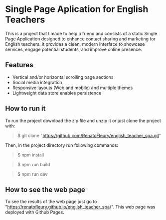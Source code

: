 # Single Page Aplication for English Teachers

This is a project that I made to help a friend and consists of a static Single Page Application designed to enhance contact sharing and marketing for English teachers. It provides a clean, modern interface to showcase services, engage potential students, and improve online presence. 

## Features

- Vertical and/or horizontal scrolling page sections
- Social media integration
- Responsive layouts (Web and mobile) and multiple themes
- Lightweight data store enables persistence

## How to run it

To run the project download the zip file and unzip it or just clone the project with:

> $ git clone "https://github.com/RenatoFleury/english_teacher_spa.git"

Then, in the project directory run following commands:

> $ npm install

> $ npm run build

> $ npm run dev

## How to see the web page

To see the results of the web page just go to "https://renatofleury.github.io/english_teacher_spa/".
This web page was deployed with Github Pages.